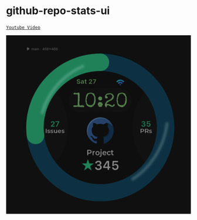 # github-repo-stats-ui


[`Youtube Video`](https://youtu.be/cucrw9vIQ64)


![screenshot](screenshot.png?raw=true "screenshot")